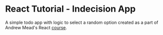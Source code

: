 # React Tutorial - Indecision App
A simple todo app with logic to select a random option created as a part of Andrew Mead's React [course](https://www.udemy.com/course/react-2nd-edition/).